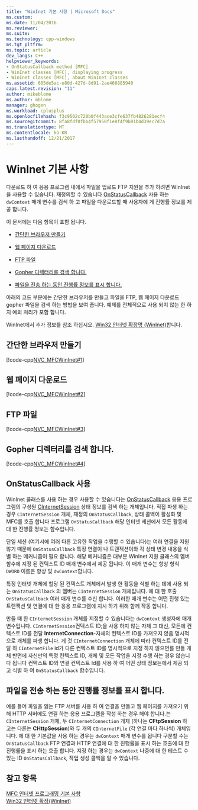 ```yaml
---
title: "WinInet 기본 사항 | Microsoft Docs"
ms.custom: 
ms.date: 11/04/2016
ms.reviewer: 
ms.suite: 
ms.technology: cpp-windows
ms.tgt_pltfrm: 
ms.topic: article
dev_langs: C++
helpviewer_keywords:
- OnStatusCallback method [MFC]
- WinInet classes [MFC], displaying progress
- WinInet classes [MFC], about WinInet classes
ms.assetid: 665de5ac-e80d-427d-8d91-2ae466885940
caps.latest.revision: "11"
author: mikeblome
ms.author: mblome
manager: ghogen
ms.workload: cplusplus
ms.openlocfilehash: f3c9502c720b0f443ace3cfe637fb4826281ecf4
ms.sourcegitcommit: 8fa8fdf0fbb4f57950f1e8f4f9b81b4d39ec7d7a
ms.translationtype: MT
ms.contentlocale: ko-KR
ms.lasthandoff: 12/21/2017
---
```

# <a name="wininet-basics"></a>WinInet 기본 사항
다운로드 하 여 응용 프로그램 내에서 파일을 업로드 FTP 지원을 추가 하려면 WinInet을 사용할 수 있습니다. 재정의할 수 있습니다 [OnStatusCallback](../mfc/reference/cinternetsession-class.md#onstatuscallback) 사용 하는 `dwContext` 매개 변수를 검색 하 고 파일을 다운로드할 때 사용자에 게 진행률 정보를 제공 합니다.  
  
 이 문서에는 다음 항목이 포함 됩니다.  
  
-   [간단한 브라우저 만들기](#_core_create_a_very_simple_browser)  
  
-   [웹 페이지 다운로드](#_core_download_a_web_page)  
  
-   [FTP 파일](#_core_ftp_a_file)  
  
-   [Gopher 디렉터리를 검색 합니다.](#_core_retrieve_a_gopher_directory)  
  
-   [파일을 전송 하는 동안 진행률 정보를 표시 합니다.](#_core_display_progress_information_while_transferring_files)  
  
 아래의 코드 부분에는 간단한 브라우저를 만들고 파일을 FTP, 웹 페이지 다운로드 gopher 파일을 검색 하는 방법을 보여 줍니다. 예제를 전체적으로 사용 되지 않는 한 하지 예외 처리가 포함 합니다.  
  
 WinInet에서 추가 정보를 참조 하십시오. [Win32 인터넷 확장명 (WinInet)](../mfc/win32-internet-extensions-wininet.md)합니다.  
  
##  <a name="_core_create_a_very_simple_browser"></a>간단한 브라우저 만들기  
 [!code-cpp[NVC_MFCWinInet#1](../mfc/codesnippet/cpp/wininet-basics_1.cpp)]  
  
##  <a name="_core_download_a_web_page"></a>웹 페이지 다운로드  
 [!code-cpp[NVC_MFCWinInet#2](../mfc/codesnippet/cpp/wininet-basics_2.cpp)]  
  
##  <a name="_core_ftp_a_file"></a>FTP 파일  
 [!code-cpp[NVC_MFCWinInet#3](../mfc/codesnippet/cpp/wininet-basics_3.cpp)]  
  
##  <a name="_core_retrieve_a_gopher_directory"></a>Gopher 디렉터리를 검색 합니다.  
 [!code-cpp[NVC_MFCWinInet#4](../mfc/codesnippet/cpp/wininet-basics_4.cpp)]  
  
## <a name="use-onstatuscallback"></a>OnStatusCallback 사용  
 WinInet 클래스를 사용 하는 경우 사용할 수 있습니다는 [OnStatusCallback](../mfc/reference/cinternetsession-class.md#onstatuscallback) 응용 프로그램의 구성원 [CInternetSession](../mfc/reference/cinternetsession-class.md) 상태 정보를 검색 하는 개체입니다. 직접 파생 하는 경우 `CInternetSession` 개체, 재정의 `OnStatusCallback`, 상태 콜백이 활성화 및 MFC를 호출 합니다 프로그램 `OnStatusCallback` 해당 인터넷 세션에서 모든 활동에 대 한 진행률 정보는 함수입니다.  
  
 단일 세션 (여기서에 여러 다른 고유한 작업을 수행할 수 있습니다)는 여러 연결을 지원 않기 때문에 `OnStatusCallback` 특정 연결이 나 트랜잭션이와 각 상태 변경 내용을 식별 하는 메커니즘이 필요 합니다. 해당 메커니즘은 대부분 WinInet 지원 클래스의 멤버 함수에 지정 된 컨텍스트 ID 매개 변수에서 제공 됩니다. 이 매개 변수는 항상 형식 `DWORD` 이름은 항상 및 `dwContext`합니다.  
  
 특정 인터넷 개체에 할당 된 컨텍스트 개체에서 발생 한 활동을 식별 하는 데에 사용 되는 `OnStatusCallback` 의 멤버는 `CInternetSession` 개체입니다. 에 대 한 호출 `OnStatusCallback` 여러 매개 변수를 수신 합니다. 이러한 매개 변수는 어떤 진행 있는 트랜잭션 및 연결에 대 한 응용 프로그램에 지시 하기 위해 함께 작동 합니다.  
  
 만들 때 한 `CInternetSession` 개체를 지정할 수 있습니다는 `dwContext` 생성자에 매개 변수입니다. `CInternetSession`컨텍스트 ID;을 사용 하지 않는 자체 그 대신, 모든에 컨텍스트 ID를 전달 **InternetConnection**-자체의 컨텍스트 ID를 가져오지 않음 명시적으로 개체를 파생 합니다. 게 것 `CInternetConnection` 개체에 따라 컨텍스트 ID를 전달 하 `CInternetFile` id가 다른 컨텍스트 ID를 명시적으로 지정 하지 않으면를 만들 개체 반면에 자신만의 특정 컨텍스트 ID, 개체 및 모든 작업을 지정 수행 하는 경우 않습니다 됩니다 컨텍스트 ID와 연결 컨텍스트 Id를 사용 하 여 어떤 상태 정보는에서 제공 되 고 식별 하 여 `OnStatusCallback` 함수입니다.  
  
##  <a name="_core_display_progress_information_while_transferring_files"></a>파일을 전송 하는 동안 진행률 정보를 표시 합니다.  
 예를 들어 파일을 읽는 FTP 서버를 사용 하 여 연결을 만들고 웹 페이지를 가져오기 위해 HTTP 서버에도 연결 하는 응용 프로그램을 작성 하는 경우 해야 합니다.는 `CInternetSession` 개체, 두 `CInternetConnection` 개체 (하나는 **CFtpSession** 하 고는 다른는 **CHttpSession**)와 두 개의 `CInternetFile` (각 연결 마다 하나씩) 개체입니다. 에 대 한 기본값을 사용 하는 경우는 `dwContext` 매개 변수를 됩니다 구분할 수는 `OnStatusCallback` FTP 연결과 HTTP 연결에 대 한 진행률을 표시 하는 호출에 대 한 진행률을 표시 하는 호출 합니다. 지정 하는 경우는 `dwContext` 나중에 대 한 테스트 수 있는 ID `OnStatusCallback`, 작업 생성 콜백을 알 수 있습니다.  
  
## <a name="see-also"></a>참고 항목  
 [MFC 인터넷 프로그래밍 기본 사항](../mfc/mfc-internet-programming-basics.md)   
 [Win32 인터넷 확장(WinInet)](../mfc/win32-internet-extensions-wininet.md)

